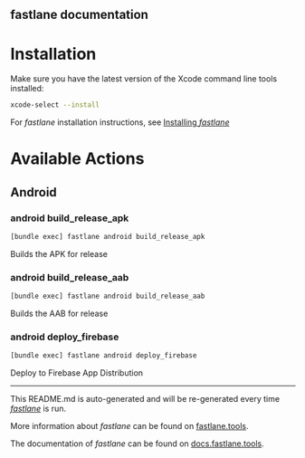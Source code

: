 fastlane documentation
----

# Installation

Make sure you have the latest version of the Xcode command line tools installed:

```sh
xcode-select --install
```

For _fastlane_ installation instructions, see [Installing _fastlane_](https://docs.fastlane.tools/#installing-fastlane)

# Available Actions

## Android

### android build_release_apk

```sh
[bundle exec] fastlane android build_release_apk
```

Builds the APK for release

### android build_release_aab

```sh
[bundle exec] fastlane android build_release_aab
```

Builds the AAB for release

### android deploy_firebase

```sh
[bundle exec] fastlane android deploy_firebase
```

Deploy to Firebase App Distribution

----

This README.md is auto-generated and will be re-generated every time [_fastlane_](https://fastlane.tools) is run.

More information about _fastlane_ can be found on [fastlane.tools](https://fastlane.tools).

The documentation of _fastlane_ can be found on [docs.fastlane.tools](https://docs.fastlane.tools).

